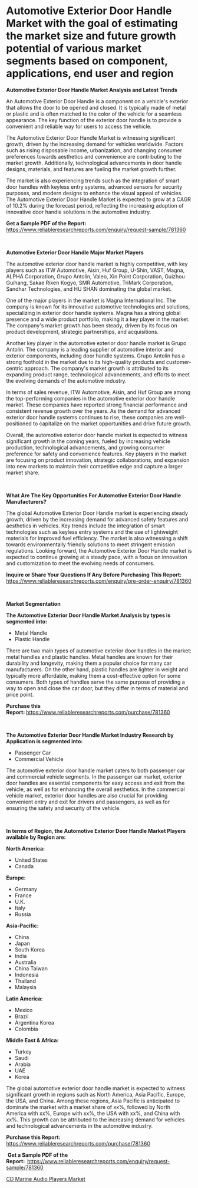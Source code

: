 <p><h1>Automotive Exterior Door Handle Market with the goal of estimating the market size and future growth potential of various market segments based on component, applications, end user and region</h1></p><p><strong>Automotive Exterior Door Handle Market Analysis and Latest Trends</strong></p>
<p><p>An Automotive Exterior Door Handle is a component on a vehicle's exterior that allows the door to be opened and closed. It is typically made of metal or plastic and is often matched to the color of the vehicle for a seamless appearance. The key function of the exterior door handle is to provide a convenient and reliable way for users to access the vehicle.</p><p>The Automotive Exterior Door Handle Market is witnessing significant growth, driven by the increasing demand for vehicles worldwide. Factors such as rising disposable income, urbanization, and changing consumer preferences towards aesthetics and convenience are contributing to the market growth. Additionally, technological advancements in door handle designs, materials, and features are fueling the market growth further.</p><p>The market is also experiencing trends such as the integration of smart door handles with keyless entry systems, advanced sensors for security purposes, and modern designs to enhance the visual appeal of vehicles. The Automotive Exterior Door Handle Market is expected to grow at a CAGR of 10.2% during the forecast period, reflecting the increasing adoption of innovative door handle solutions in the automotive industry.</p></p>
<p><strong>Get a Sample PDF of the Report:&nbsp;</strong> <a href="https://www.reliableresearchreports.com/enquiry/request-sample/781360">https://www.reliableresearchreports.com/enquiry/request-sample/781360</a></p>
<p>&nbsp;</p>
<p><strong>Automotive Exterior Door Handle Major Market Players</strong></p>
<p><p>The automotive exterior door handle market is highly competitive, with key players such as ITW Automotive, Aisin, Huf Group, U-Shin, VAST, Magna, ALPHA Corporation, Grupo Antolin, Valeo, Xin Point Corporation, Guizhou Guihang, Sakae Riken Kogyo, SMR Automotive, TriMark Corporation, Sandhar Technologies, and HU SHAN dominating the global market.</p><p>One of the major players in the market is Magna International Inc. The company is known for its innovative automotive technologies and solutions, specializing in exterior door handle systems. Magna has a strong global presence and a wide product portfolio, making it a key player in the market. The company's market growth has been steady, driven by its focus on product development, strategic partnerships, and acquisitions.</p><p>Another key player in the automotive exterior door handle market is Grupo Antolin. The company is a leading supplier of automotive interior and exterior components, including door handle systems. Grupo Antolin has a strong foothold in the market due to its high-quality products and customer-centric approach. The company's market growth is attributed to its expanding product range, technological advancements, and efforts to meet the evolving demands of the automotive industry.</p><p>In terms of sales revenue, ITW Automotive, Aisin, and Huf Group are among the top-performing companies in the automotive exterior door handle market. These companies have reported strong financial performance and consistent revenue growth over the years. As the demand for advanced exterior door handle systems continues to rise, these companies are well-positioned to capitalize on the market opportunities and drive future growth.</p><p>Overall, the automotive exterior door handle market is expected to witness significant growth in the coming years, fueled by increasing vehicle production, technological advancements, and growing consumer preference for safety and convenience features. Key players in the market are focusing on product innovation, strategic collaborations, and expansion into new markets to maintain their competitive edge and capture a larger market share.</p></p>
<p>&nbsp;</p>
<p><strong>What Are The Key Opportunities For Automotive Exterior Door Handle Manufacturers?</strong></p>
<p><p>The global Automotive Exterior Door Handle market is experiencing steady growth, driven by the increasing demand for advanced safety features and aesthetics in vehicles. Key trends include the integration of smart technologies such as keyless entry systems and the use of lightweight materials for improved fuel efficiency. The market is also witnessing a shift towards environmentally friendly solutions to meet stringent emission regulations. Looking forward, the Automotive Exterior Door Handle market is expected to continue growing at a steady pace, with a focus on innovation and customization to meet the evolving needs of consumers.</p></p>
<p><strong>Inquire or Share Your Questions If Any Before Purchasing This Report:</strong> <a href="https://www.reliableresearchreports.com/enquiry/pre-order-enquiry/781360">https://www.reliableresearchreports.com/enquiry/pre-order-enquiry/781360</a></p>
<p>&nbsp;</p>
<p><strong>Market Segmentation</strong></p>
<p><strong>The Automotive Exterior Door Handle Market Analysis by types is segmented into:</strong></p>
<p><ul><li>Metal Handle</li><li>Plastic Handle</li></ul></p>
<p><p>There are two main types of automotive exterior door handles in the market: metal handles and plastic handles. Metal handles are known for their durability and longevity, making them a popular choice for many car manufacturers. On the other hand, plastic handles are lighter in weight and typically more affordable, making them a cost-effective option for some consumers. Both types of handles serve the same purpose of providing a way to open and close the car door, but they differ in terms of material and price point.</p></p>
<p><strong>Purchase this Report:&nbsp;</strong><a href="https://www.reliableresearchreports.com/purchase/781360">https://www.reliableresearchreports.com/purchase/781360</a></p>
<p>&nbsp;</p>
<p><strong>The Automotive Exterior Door Handle Market Industry Research by Application is segmented into:</strong></p>
<p><ul><li>Passenger Car</li><li>Commercial Vehicle</li></ul></p>
<p><p>The automotive exterior door handle market caters to both passenger car and commercial vehicle segments. In the passenger car market, exterior door handles are essential components for easy access and exit from the vehicle, as well as for enhancing the overall aesthetics. In the commercial vehicle market, exterior door handles are also crucial for providing convenient entry and exit for drivers and passengers, as well as for ensuring the safety and security of the vehicle.</p></p>
<p>&nbsp;</p>
<p><strong>In terms of Region, the Automotive Exterior Door Handle Market Players available by Region are:</strong></p>
<p>
    <p> <strong> North America: </strong>
        <ul>
            <li>United States</li>
            <li>Canada</li>
        </ul>
        </p> 
    <p> <strong> Europe: </strong>
        <ul>
            <li>Germany</li>
            <li>France</li>
            <li>U.K.</li>
            <li>Italy</li>
            <li>Russia</li>
        </ul>
        </p> 
    <p> <strong> Asia-Pacific: </strong>
        <ul>
            <li>China</li>
            <li>Japan</li>
            <li>South Korea</li>
            <li>India</li>
            <li>Australia</li>
            <li>China Taiwan</li>
            <li>Indonesia</li>
            <li>Thailand</li>
            <li>Malaysia</li>
        </ul>
        </p> 
    <p> <strong> Latin America: </strong>
        <ul>
            <li>Mexico</li>
            <li>Brazil</li>
            <li>Argentina Korea</li>
            <li>Colombia</li>
        </ul>
        </p> 
    <p> <strong> Middle East & Africa: </strong>
        <ul>
            <li>Turkey</li>
            <li>Saudi</li>
            <li>Arabia</li>
            <li>UAE</li>
            <li>Korea</li>
        </ul>
    </p>
    </p>
<p><p>The global automotive exterior door handle market is expected to witness significant growth in regions such as North America, Asia Pacific, Europe, the USA, and China. Among these regions, Asia Pacific is anticipated to dominate the market with a market share of xx%, followed by North America with xx%, Europe with xx%, the USA with xx%, and China with xx%. This growth can be attributed to the increasing demand for vehicles and technological advancements in the automotive industry.</p></p>
<p><strong>Purchase this Report: </strong><a href="https://www.reliableresearchreports.com/purchase/781360">https://www.reliableresearchreports.com/purchase/781360</a></p>
<p>&nbsp;<strong>Get a Sample PDF of the Report:&nbsp;&nbsp;</strong><a href="https://www.reliableresearchreports.com/enquiry/request-sample/781360">https://www.reliableresearchreports.com/enquiry/request-sample/781360</a></p>
<p><strong></strong></p>
<p><p><a href="https://github.com/jhcraigie/Market-Research-Report-List-2/blob/main/cd-marine-audio-players-market.md">CD Marine Audio Players Market</a></p></p>